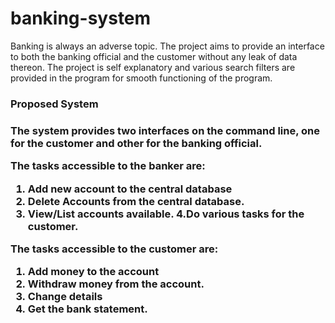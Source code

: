 # banking-system
Banking is always an adverse topic. The project aims to provide an interface to both the banking official and the customer without any leak of data thereon. The project is self explanatory and various search filters are provided in the program for smooth functioning of the program.

<h3>Proposed System<h3>
  The system provides two interfaces on the command line, one for the customer and other for the banking official.
  
  The tasks accessible to the banker are:
  1. Add new account to the central database
  2. Delete Accounts from the central database.
  3. View/List accounts available.
  4.Do various tasks for the customer.
  
  The tasks accessible to the customer are:
  1. Add money to the account
  2. Withdraw money from the account.
  3. Change details 
  4. Get the bank statement.
  
  
  
  
  
